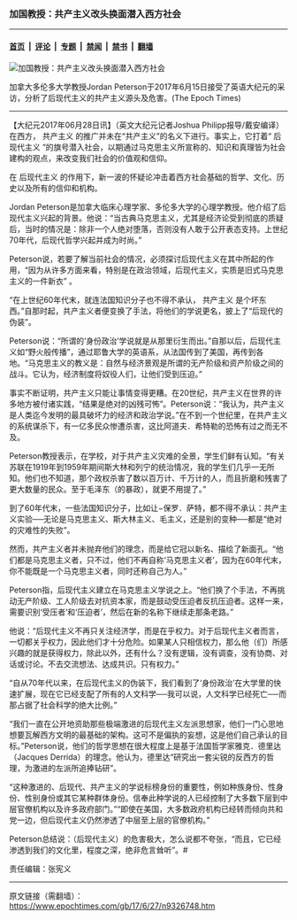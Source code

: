 ### 加国教授：共产主义改头换面潜入西方社会

---

#### [首页](../../../..?n9326748) &nbsp;|&nbsp; [评论](../../../../../epoch-comment?n9326748) &nbsp;|&nbsp; [专题](../../../../../epoch-special?n9326748) &nbsp;|&nbsp; [禁闻](../../../../../epoch-news?n9326748) &nbsp;|&nbsp; [禁书](../../../../../books?n9326748) &nbsp;|&nbsp; [翻墙](https://github.com/gfw-breaker/nogfw/blob/master/README.md?n9326748)


<div><img alt="加国教授：共产主义改头换面潜入西方社会" class="attachment-djy_600_400 size-djy_600_400 wp-post-image" src="https://i.epochtimes.com/assets/uploads/2017/06/JordanPeterson-676x450-600x400.png"/>
<div class="caption">
 <p>
  加拿大多伦多大学教授Jordan Peterson于2017年6月15日接受了英语大纪元的采访，分析了后现代主义的共产主义源头及危害。(The Epoch Times)
 </p>
</div></div><hr/><div class="post_content" id="artbody" itemprop="articleBody">
 <!-- article content begin -->
 <p>
  【大纪元2017年06月28日讯】（英文大纪元记者Joshua Philipp报导/戴安编译）在西方，
  <ok href="https://www.epochtimes.com/gb/tag/%E5%85%B1%E4%BA%A7%E4%B8%BB%E4%B9%89.html">
   共产主义
  </ok>
  的推广并未在“共产主义”的名义下进行。事实上，它打着“
  <ok href="https://www.epochtimes.com/gb/tag/%E5%90%8E%E7%8E%B0%E4%BB%A3%E4%B8%BB%E4%B9%89.html">
   后现代主义
  </ok>
  ”的旗号潜入社会，以期通过马克思主义所宣称的、知识和真理皆为社会建构的观点，来改变我们社会的价值观和信仰。
 </p>
 <p>
  在
  <ok href="https://www.epochtimes.com/gb/tag/%E5%90%8E%E7%8E%B0%E4%BB%A3%E4%B8%BB%E4%B9%89.html">
   后现代主义
  </ok>
  的作用下，新一波的怀疑论冲击着西方社会基础的哲学、文化、历史以及所有的信仰和机构。
 </p>
 <p>
  Jordan Peterson是加拿大临床心理学家、多伦多大学的心理学教授。他介绍了后现代主义兴起的背景。他说：“当古典马克思主义，尤其是经济论受到彻底的质疑后，当时的情况是：除非一个人绝对堕落，否则没有人敢于公开表态支持。上世纪70年代，后现代哲学兴起并成为时尚。”
 </p>
 <p>
  Peterson说，若要了解当前社会的情况，必须探讨后现代主义在其中所起的作用，“因为从许多方面来看，特别是在政治领域，后现代主义，实质是旧式马克思主义的一件新衣” 。
 </p>
 <p>
  “在上世纪60年代末，就连法国知识分子也不得不承认，
  <ok href="https://www.epochtimes.com/gb/tag/%E5%85%B1%E4%BA%A7%E4%B8%BB%E4%B9%89.html">
   共产主义
  </ok>
  是个坏东西。”自那时起，共产主义者便变换了手法，将他们的学说更名，披上了“后现代的伪装”。
 </p>
 <p>
  Peterson说：“所谓的‘身份政治’学说就是从那里衍生而出。”自那以后，后现代主义如“野火般传播”，通过耶鲁大学的英语系，从法国传到了美国，再传到各地。“马克思主义的教义是：自然与经济景观是所谓的无产阶级和资产阶级之间的战斗。它认为，经济制度将奴役人们，让他们受到压迫。”
 </p>
 <p>
  事实不断证明，共产主义只能让事情变得更糟。在20世纪，共产主义在世界的许多地方被付诸实践，“结果是绝对的凶残可怖”。Peterson说：“我认为，共产主义是人类迄今发明的最具破坏力的经济和政治学说。”在不到一个世纪里，在共产主义的系统谋杀下，有一亿多民众惨遭杀害，这比阿道夫．希特勒的恐怖有过之而无不及。
 </p>
 <p>
  Peterson教授表示，在学校，对于共产主义灾难的全景，学生们鲜有认知。“有关苏联在1919年到1959年期间斯大林和列宁的统治情况，我的学生们几乎一无所知。他们也不知道，那个政权杀害了数以百万计、千万计的人，而且折磨和残害了更大数量的民众。至于毛泽东（的暴政），就更不用提了。”
 </p>
 <p>
  到了60年代末，一些法国知识分子，比如让−保罗．萨特，都不得不承认：共产主义实验──无论是马克思主义、斯大林主义、毛主义，还是别的变种──都是“绝对的灾难性的失败”。
 </p>
 <p>
  然而，共产主义者并未抛弃他们的理念，而是给它冠以新名、描绘了新面孔。“他们都是马克思主义者，只不过，他们不再自称‘马克思主义者’，因为在60年代末，你不能既是一个马克思主义者，同时还称自己为人。”
 </p>
 <p>
  Peterson指，后现代主义建立在马克思主义学说之上。“他们换了个手法，不再挑动无产阶级、工人阶级去对抗资本家，而是鼓动受压迫者反抗压迫者。这样一来，需要识别‘受压者’和‘压迫者’，然后在新的名称下继续走那条老路。”
 </p>
 <p>
  他说：“后现代主义不再只关注经济学，而是在乎权力。对于后现代主义者而言，一切都关乎权力，因此他们才十分危险。如果某人只相信权力，那么他（们）所感兴趣的就是获得权力，除此以外，还有什么？没有逻辑，没有调查，没有协商、对话或讨论。不去交流想法、达成共识。只有权力。”
 </p>
 <p>
  “自从70年代以来，在后现代主义的伪装下，我们看到了‘身份政治’在大学里的快速扩展，现在它已经支配了所有的人文科学──我可以说，人文科学已经死亡──而那占据了社会科学的绝大比例。”
 </p>
 <p>
  “我们一直在公开地资助那些极端激进的后现代主义左派思想家，他们一门心思地想要瓦解西方文明的最基础的架构。这可不是偏执的妄想，这是他们自己承认的目标。”Peterson说，他们的哲学思想在很大程度上是基于法国哲学家雅克．德里达（Jacques Derrida）的理念。他认为，德里达“研究出一套尖锐的反西方的哲理，为激进的左派所追捧钻研”。
 </p>
 <p>
  “这种激进的、后现代、共产主义的学说标榜身份的重要性，例如种族身份、性身份、性别身份或其它某种群体身份。信奉此种学说的人已经控制了大多数下层到中层官僚机构以及许多政府部门。”“即使在美国，大多数政府机构已经转而倾向共和党一边，但后现代主义仍然渗透了中层至上层的官僚机构。”
 </p>
 <p>
  Peterson总结说：（后现代主义）的危害极大，怎么说都不夸张，“而且，它已经渗透到我们的文化里，程度之深，绝非危言耸听”。#
 </p>
 <p>
  责任编辑：张宪义
 </p>
 <!-- article content end -->
 <div id="below_article_ad">
 </div>
</div>


---

原文链接（需翻墙）：https://www.epochtimes.com/gb/17/6/27/n9326748.htm